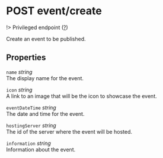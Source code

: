 # <span class="badge badge-light">POST</span> <span class="badge badge-light">event/create</span>

!> Privileged endpoint ([?](privileged.md))

Create an event to be published.

## Properties

`name` *string*  
The display name for the event.

`icon` *string*  
A link to an image that will be the icon to showcase the event.

`eventDateTime` *string*  
The date and time for the event.

`hostingServer` *string*  
The id of the server where the event will be hosted.

`information` *string*  
Information about the event.

